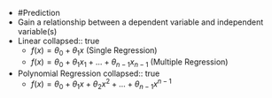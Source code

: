 - #Prediction
- Gain a relationship between a dependent variable and independent variable(s)
- Linear
  collapsed:: true
	- $f(x) = \theta_0 + \theta_1 x$ (Single Regression)
	- $f(x) = \theta_0 + \theta_1 x_1 + \dots + \theta_{n-1} x_{n-1}$ (Multiple Regression)
- Polynomial Regression
  collapsed:: true
	- $f(x) = \theta_0 + \theta_1 x + \theta_2 x^2 + \dots + \theta_{n-1} x^{n-1}$